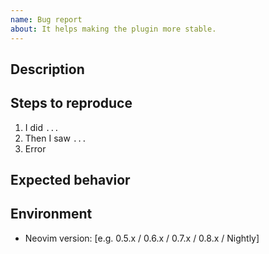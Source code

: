 ```yaml
---
name: Bug report
about: It helps making the plugin more stable.
---
```


## Description

<!-- A clear and concise description of what the bug is. -->

## Steps to reproduce

1. I did `...`
2. Then I saw `...`
3. Error

## Expected behavior

<!-- A clear and concise description of what you expected to happen. -->

## Environment

- Neovim version: [e.g. 0.5.x / 0.6.x / 0.7.x / 0.8.x / Nightly]
